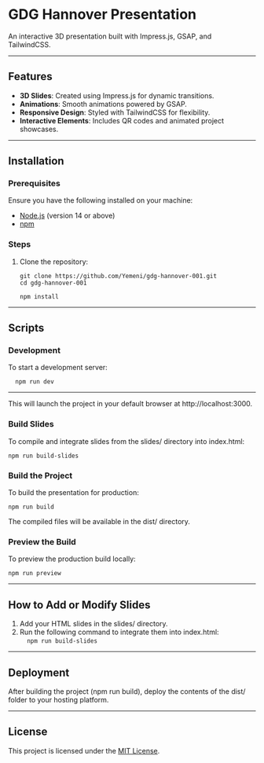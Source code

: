 # GDG Hannover Presentation

An interactive 3D presentation built with Impress.js, GSAP, and TailwindCSS.

---

## Features
- **3D Slides**: Created using Impress.js for dynamic transitions.
- **Animations**: Smooth animations powered by GSAP.
- **Responsive Design**: Styled with TailwindCSS for flexibility.
- **Interactive Elements**: Includes QR codes and animated project showcases.

---

## Installation

### Prerequisites
Ensure you have the following installed on your machine:
- [Node.js](https://nodejs.org/) (version 14 or above)
- [npm](https://www.npmjs.com/)

### Steps
1. Clone the repository:
   ```
   git clone https://github.com/Yemeni/gdg-hannover-001.git  
   cd gdg-hannover-001
   ```
   ```
   npm install
   ```  
---

## Scripts

### Development
To start a development server:  
```
  npm run dev
```
---

This will launch the project in your default browser at http://localhost:3000.

### Build Slides
To compile and integrate slides from the slides/ directory into index.html:  
```
npm run build-slides  
```

### Build the Project
To build the presentation for production:  
```
npm run build
```

The compiled files will be available in the dist/ directory.

### Preview the Build
To preview the production build locally:  
```
npm run preview  
```

---

## How to Add or Modify Slides
1. Add your HTML slides in the slides/ directory.  
2. Run the following command to integrate them into index.html:  
```   npm run build-slides  ```

---

## Deployment
After building the project (npm run build), deploy the contents of the dist/ folder to your hosting platform.

---

## License
This project is licensed under the [MIT License](LICENSE).
